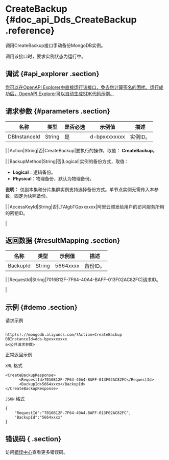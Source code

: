# CreateBackup {#doc_api_Dds_CreateBackup .reference}

调用CreateBackup接口手动备份MongoDB实例。

调用该接口时，要求实例状态为运行中。

## 调试 {#api_explorer .section}

[您可以在OpenAPI Explorer中直接运行该接口，免去您计算签名的困扰。运行成功后，OpenAPI Explorer可以自动生成SDK代码示例。](https://api.aliyun.com/#product=Dds&api=CreateBackup&type=RPC&version=2015-12-01)

## 请求参数 {#parameters .section}

|名称|类型|是否必选|示例值|描述|
|--|--|----|---|--|
|DBInstanceId|String|是|d-bpxxxxxxxx|实例ID。

 |
|Action|String|否|CreateBackup|要执行的操作，取值： **CreateBackup**。

 |
|BackupMethod|String|否|Logical|实例的备份方式，取值：

 -   **Logical**：逻辑备份。
-   **Physical**：物理备份，默认为物理备份。

 **说明：** 仅副本集和分片集群实例支持选择备份方式。单节点实例无需传入本参数，固定为快照备份。

 |
|AccessKeyId|String|否|LTAIgbTGpxxxxxx|阿里云颁发给用户的访问服务所用的密钥ID。

 |

## 返回数据 {#resultMapping .section}

|名称|类型|示例值|描述|
|--|--|---|--|
|BackupId|String|5664xxxx|备份ID。

 |
|RequestId|String|7016B12F-7F64-40A4-BAFF-013F02AC82FC|请求ID。

 |

## 示例 {#demo .section}

请求示例

``` {#request_demo}

http(s)://mongodb.aliyuncs.com/?Action=CreateBackup
DBInstanceId=dds-bpxxxxxxxx
&<公共请求参数>

```

正常返回示例

`XML` 格式

``` {#xml_return_success_demo}
<CreateBackupResponse>
	  <RequestId>7016B12F-7F64-40A4-BAFF-013F02AC82FC</RequestId>
	  <BackupId>5664xxxx</BackupId>
</CreateBackupResponse>
```

`JSON` 格式

``` {#json_return_success_demo}
{
	"RequestId":"7016B12F-7F64-40A4-BAFF-013F02AC82FC",
	"BackupId":"5664xxxx"
}
```

## 错误码 { .section}

访问[错误中心](https://error-center.alibabacloud.com/status/product/Dds)查看更多错误码。

